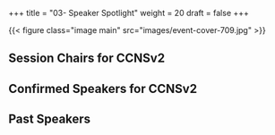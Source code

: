 +++
title = "03- Speaker Spotlight"
weight = 20
draft = false
+++

{{< figure class="image main" src="images/event-cover-709.jpg" >}}

## Session Chairs for CCNSv2

## Confirmed Speakers for CCNSv2

## Past Speakers

